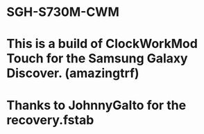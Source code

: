 # SGH-S730M-CWM
# This is a build of ClockWorkMod Touch for the Samsung Galaxy Discover. (amazingtrf)
# Thanks to JohnnyGalto for the recovery.fstab
